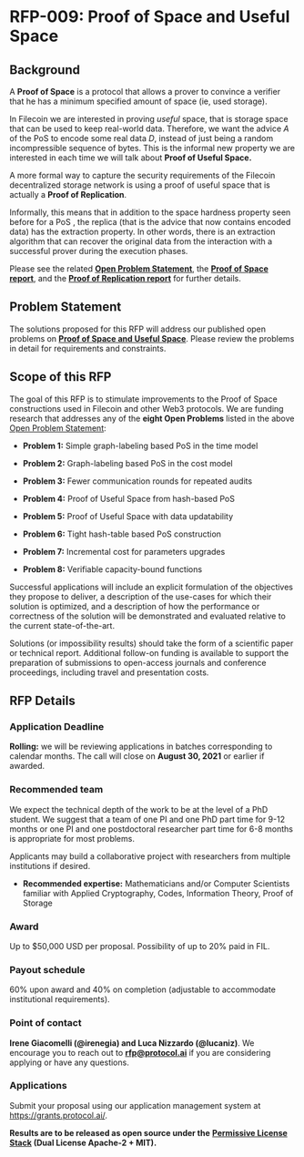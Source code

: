 # RFP-009: Proof of Space and Useful Space

## **Background**

A **Proof of Space** is a protocol that allows a prover to convince a
verifier that he has a minimum specified amount of space (ie, used
storage).

In Filecoin we are interested in proving *useful* space, that is storage
space that can be used to keep real-world data. Therefore, we want the
advice *A* of the PoS to encode some real data *D*, instead of just
being a random incompressible sequence of bytes. This is the informal
new property we are interested in each time we will talk about **Proof
of Useful Space.**

A more formal way to capture the security requirements of the Filecoin
decentralized storage network is using a proof of useful space that is
actually a **Proof of Replication**.

Informally, this means that in addition to the space hardness property
seen before for a PoS , the replica (that is the advice that now
contains encoded data) has the extraction property. In other words,
there is an extraction algorithm that can recover the original data from
the interaction with a successful prover during the execution phases.

Please see the related [**Open Problem
Statement**](https://github.com/protocol/CryptoNetLab/blob/main/open_problems/Proof-of-Space_and_Useful_Space_Open_Problems.md),
the [**Proof of Space
report**](https://eprint.iacr.org/2013/796.pdf), and the [**Proof
of Replication report**](https://eprint.iacr.org/2018/678) for
further details.

## **Problem Statement**

The solutions proposed for this RFP will address our published open
problems on [**Proof of Space and Useful
Space**](https://github.com/protocol/CryptoNetLab/blob/main/open_problems/Proof-of-Space_and_Useful_Space_Open_Problems.md).
Please review the problems in detail for requirements and constraints.

## **Scope of this RFP**

The goal of this RFP is to stimulate improvements to the Proof of Space
constructions used in Filecoin and other Web3 protocols. We are funding
research that addresses any of the **eight Open Problems** listed in the
above [Open Problem
Statement](https://github.com/protocol/CryptoNetLab/blob/main/open_problems/Proof-of-Space_and_Useful_Space_Open_Problems.md):

-   **Problem 1:** Simple graph-labeling based PoS in the time model

-   **Problem 2:** Graph-labeling based PoS in the cost model

-   **Problem 3:** Fewer communication rounds for repeated audits

-   **Problem 4:** Proof of Useful Space from hash-based PoS

-   **Problem 5:** Proof of Useful Space with data updatability

-   **Problem 6:** Tight hash-table based PoS construction

-   **Problem 7:** Incremental cost for parameters upgrades

-   **Problem 8:** Verifiable capacity-bound functions

Successful applications will include an explicit formulation of the
objectives they propose to deliver, a description of the use-cases for
which their solution is optimized, and a description of how the
performance or correctness of the solution will be demonstrated and
evaluated relative to the current state-of-the-art.

Solutions (or impossibility results) should take the form of a
scientific paper or technical report. Additional follow-on funding is
available to support the preparation of submissions to open-access
journals and conference proceedings, including travel and presentation
costs.

## **RFP Details**

### **Application Deadline**

**Rolling:** we will be reviewing applications in batches corresponding
to calendar months. The call will close on **August 30, 2021** or
earlier if awarded.

### **Recommended team**

We expect the technical depth of the work to be at the level of a PhD
student. We suggest that a team of one PI and one PhD part time for 9-12
months or one PI and one postdoctoral researcher part time for 6-8
months is appropriate for most problems.

Applicants may build a collaborative project with researchers from
multiple institutions if desired.

-   **Recommended expertise:** Mathematicians and/or Computer Scientists
 familiar with Applied Cryptography, Codes, Information Theory,
 Proof of Storage

### **Award**

Up to $50,000 USD per proposal. Possibility of up to 20% paid in FIL.

### **Payout schedule**

60% upon award and 40% on completion (adjustable to accommodate
institutional requirements).

### **Point of contact**

**Irene Giacomelli (@irenegia) and Luca Nizzardo (@lucaniz)**. We
encourage you to reach out to **rfp@protocol.ai** if you are considering
applying or have any questions.


### **Applications**

Submit your proposal using our application management system at
https://grants.protocol.ai/.

**Results are to be released as open source under the** **[Permissive
License
Stack](https://protocol.ai/blog/announcing-the-permissive-license-stack/)
(Dual License Apache-2 + MIT).**
